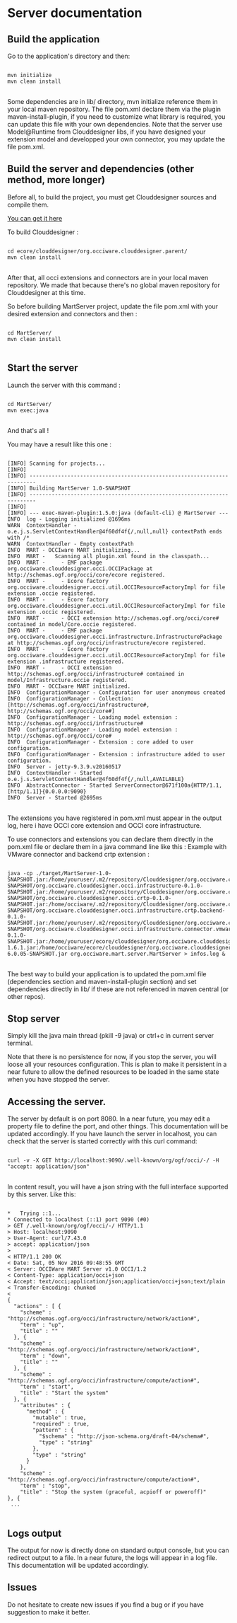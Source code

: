 # Server documentation

## Build the application
Go to the application's directory and then:
<pre>
<code>
mvn initialize
mvn clean install
</code>
</pre>

Some dependencies are in lib/ directory, mvn initialize reference them in your local maven repository.
The file pom.xml declare them via the plugin maven-install-plugin, if you need to customize what library is required, you can update this file with your own dependencies.
Note that the server use Model@Runtime from Clouddesigner libs, if you have designed your extension model and developped your own connector, you may update the file pom.xml.


## Build the server and dependencies (other method, more longer)
Before all, to build the project, you must get Clouddesigner sources and compile them.

[You can get it here](https://github.com/occiware/ecore)

To build Clouddesigner : 

<pre>
<code>
cd ecore/clouddesigner/org.occiware.clouddesigner.parent/
mvn clean install
</code>
</pre>

After that, all occi extensions and connectors are in your local maven repository. We made that because there's no global maven repository for Clouddesigner at this time.

So before building MartServer project, update the file pom.xml with your desired extension and connectors and then :

<pre>
<code>
cd MartServer/
mvn clean install
</code>
</pre>

## Start the server
Launch the server with this command : 

<pre>
<code>
cd MartServer/
mvn exec:java
</code>
</pre>
And that's all !

You may have a result like this one :

<pre>
<code>
[INFO] Scanning for projects...
[INFO] 
[INFO] ------------------------------------------------------------------------
[INFO] Building MartServer 1.0-SNAPSHOT
[INFO] ------------------------------------------------------------------------
[INFO] 
[INFO] --- exec-maven-plugin:1.5.0:java (default-cli) @ MartServer ---
INFO  log - Logging initialized @1696ms
WARN  ContextHandler - o.e.j.s.ServletContextHandler@4f60df4f{/,null,null} contextPath ends with /*
WARN  ContextHandler - Empty contextPath
INFO  MART - OCCIware MART initializing...
INFO  MART -   Scanning all plugin.xml found in the classpath...
INFO  MART -     - EMF package org.occiware.clouddesigner.occi.OCCIPackage at http://schemas.ogf.org/occi/core/ecore registered.
INFO  MART -     - Ecore factory org.occiware.clouddesigner.occi.util.OCCIResourceFactoryImpl for file extension .occie registered.
INFO  MART -     - Ecore factory org.occiware.clouddesigner.occi.util.OCCIResourceFactoryImpl for file extension .occic registered.
INFO  MART -     - OCCI extension http://schemas.ogf.org/occi/core# contained in model/Core.occie registered.
INFO  MART -     - EMF package org.occiware.clouddesigner.occi.infrastructure.InfrastructurePackage at http://schemas.ogf.org/occi/infrastructure/ecore registered.
INFO  MART -     - Ecore factory org.occiware.clouddesigner.occi.util.OCCIResourceFactoryImpl for file extension .infrastructure registered.
INFO  MART -     - OCCI extension http://schemas.ogf.org/occi/infrastructure# contained in model/Infrastructure.occie registered.
INFO  MART - OCCIware MART initialized.
INFO  ConfigurationManager - Configuration for user anonymous created
INFO  ConfigurationManager - Collection: [http://schemas.ogf.org/occi/infrastructure#, http://schemas.ogf.org/occi/core#]
INFO  ConfigurationManager - Loading model extension : http://schemas.ogf.org/occi/infrastructure#
INFO  ConfigurationManager - Loading model extension : http://schemas.ogf.org/occi/core#
INFO  ConfigurationManager - Extension : core added to user configuration.
INFO  ConfigurationManager - Extension : infrastructure added to user configuration.
INFO  Server - jetty-9.3.9.v20160517
INFO  ContextHandler - Started o.e.j.s.ServletContextHandler@4f60df4f{/,null,AVAILABLE}
INFO  AbstractConnector - Started ServerConnector@671f100a{HTTP/1.1,[http/1.1]}{0.0.0.0:9090}
INFO  Server - Started @2695ms
</code>
</pre>

The extensions you have registered in pom.xml must appear in the output log, here i have OCCI core extension and OCCI core infrastructure.

To use connectors and extensions you can declare them directly in the pom.xml file or declare them in a java command line like this :
Example with VMware connector and backend crtp extension :
<pre>
<code>
java -cp ./target/MartServer-1.0-SNAPSHOT.jar:/home/youruser/.m2/repository/Clouddesigner/org.occiware.clouddesigner.occi.infrastructure/0.1.0-SNAPSHOT/org.occiware.clouddesigner.occi.infrastructure-0.1.0-SNAPSHOT.jar:/home/youruser/.m2/repository/Clouddesigner/org.occiware.clouddesigner.occi.crtp/0.1.0-SNAPSHOT/org.occiware.clouddesigner.occi.crtp-0.1.0-SNAPSHOT.jar:/home/occiware/.m2/repository/Clouddesigner/org.occiware.clouddesigner.occi.infrastructure.crtp.backend/0.1.0-SNAPSHOT/org.occiware.clouddesigner.occi.infrastructure.crtp.backend-0.1.0-SNAPSHOT.jar:/home/youruser/.m2/repository/Clouddesigner/org.occiware.clouddesigner.occi.infrastructure.connector.vmware/0.1.0-SNAPSHOT/org.occiware.clouddesigner.occi.infrastructure.connector.vmware-0.1.0-SNAPSHOT.jar:/home/youruser/ecore/clouddesigner/org.occiware.clouddesigner.occi.infrastructure.connector.vmware/lib/dom4j-1.6.1.jar:/home/occiware/ecore/clouddesigner/org.occiware.clouddesigner.occi.infrastructure.connector.vmware/lib/yavijava-6.0.05-SNAPSHOT.jar org.occiware.mart.server.MartServer > infos.log &
</code>
</pre>

The best way to build your application is to updated the pom.xml file (dependencies section and maven-install-plugin section) and set dependencies directly in lib/ if these are not referenced in maven central (or other repos).

## Stop server
Simply kill the java main thread (pkill -9 java) or ctrl+c in current server terminal.

Note that there is no persistence for now, if you stop the server, you will loose all your resources configuration.
This is plan to make it persistent in a near future to allow the defined resources to be loaded in the same state when you have stopped the server.

## Accessing the server.
The server by default is on port 8080. 
In a near future, you may edit a property file to define the port, and other things. This documentation will be updated accordingly.
If you have launch the server in localhost, you can check that the server is started correctly with this curl command:
<pre>
<code>
curl -v -X GET http://localhost:9090/.well-known/org/ogf/occi/-/ -H "accept: application/json"
</code>
</pre>

In content result, you will have a json string with the full interface supported by this server.
Like this:
<pre>
<code>
*   Trying ::1...
* Connected to localhost (::1) port 9090 (#0)
> GET /.well-known/org/ogf/occi/-/ HTTP/1.1
> Host: localhost:9090
> User-Agent: curl/7.43.0
> accept: application/json
> 
< HTTP/1.1 200 OK
< Date: Sat, 05 Nov 2016 09:48:55 GMT
< Server: OCCIWare MART Server v1.0 OCCI/1.2
< Content-Type: application/occi+json
< Accept: text/occi;application/json;application/occi+json;text/plain
< Transfer-Encoding: chunked
< 
{
  "actions" : [ {
    "scheme" : "http://schemas.ogf.org/occi/infrastructure/network/action#",
    "term" : "up",
    "title" : ""
  }, {
    "scheme" : "http://schemas.ogf.org/occi/infrastructure/network/action#",
    "term" : "down",
    "title" : ""
  }, {
    "scheme" : "http://schemas.ogf.org/occi/infrastructure/compute/action#",
    "term" : "start",
    "title" : "Start the system"
  }, {
    "attributes" : {
      "method" : {
        "mutable" : true,
        "required" : true,
        "pattern" : {
          "$schema" : "http://json-schema.org/draft-04/schema#",
          "type" : "string"
        },
        "type" : "string"
      }
    }, 
    "scheme" : "http://schemas.ogf.org/occi/infrastructure/compute/action#",
    "term" : "stop",
    "title" : "Stop the system (graceful, acpioff or poweroff)"
}, { 
 ... 
</code>
</pre>

## Logs output
The output for now is directly done on standard output console, but you can redirect output to a file.
In a near future, the logs will appear in a log file. This documentation will be updated accordingly.


## Issues
Do not hesitate to create new issues if you find a bug or if you have suggestion to make it better.
